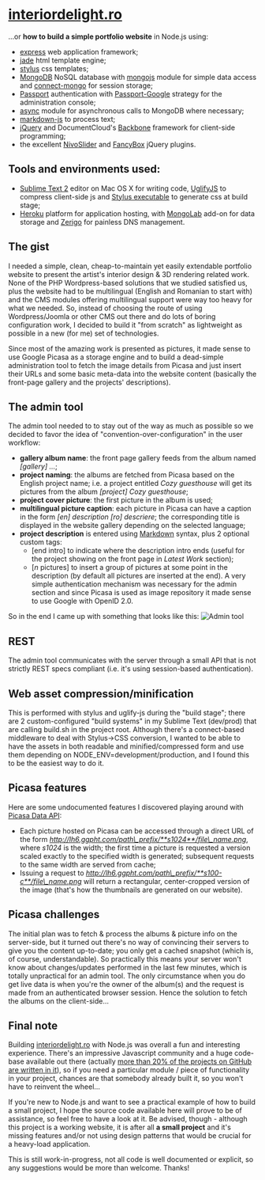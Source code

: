 # [interiordelight.ro](http://www.interiordelight.ro)
…or **how to build a simple portfolio website** in Node.js using:
- [express](http://expressjs.com) web application framework;
- [jade](http://jade-lang.com/) html template engine;
- [stylus](http://learnboost.github.com/stylus/) css templates;
- [MongoDB](http://www.mongodb.org/) NoSQL database with [mongojs](https://github.com/gett/mongojs) module for simple data access and [connect-mongo](https://github.com/kcbanner/connect-mongo) for session storage;
- [Passport](http://passportjs.org/) authentication with [Passport-Google](https://github.com/jaredhanson/passport-google) strategy for the administration console;
- [async](https://github.com/caolan/async) module for asynchronous calls to MongoDB where necessary;
- [markdown-js](https://github.com/evilstreak/markdown-js) to process text;
- [jQuery](http://jquery.com/) and DocumentCloud's [Backbone](http://documentcloud.github.com/backbone/) framework for client-side programming;
- the excellent [NivoSlider](http://nivo.dev7studios.com/) and [FancyBox](http://fancyapps.com/fancybox/) jQuery plugins.

## Tools and environments used:
- [Sublime Text 2](http://www.sublimetext.com/2) editor on Mac OS X for writing code, [UglifyJS](https://github.com/mishoo/UglifyJS) to compress client-side js and [Stylus executable](http://learnboost.github.com/stylus/docs/executable.html) to generate css at build stage;
- [Heroku](http://www.heroku.com/) platform for application hosting, with [MongoLab](https://addons.heroku.com/mongolab) add-on for data storage and [Zerigo](https://addons.heroku.com/zerigo_dns) for painless DNS management.

## The gist
I needed a simple, clean, cheap-to-maintain yet easily extendable portfolio website to present the artist's interior design & 3D rendering related work. None of the PHP Wordpress-based solutions that we studied satisfied us, plus the website had to be multilingual \(English and Romanian to start with\) and the CMS modules offering multilingual support were way too heavy for what we needed. So, instead of choosing the route of using Wordpress/Joomla or other CMS out there and do lots of boring configuration work, I decided to build it "from scratch" as lightweight as possible in a new \(for me\) set of technologies.

Since most of the amazing work is presented as pictures, it made sense to use Google Picasa as a storage engine and to build a dead-simple administration tool to fetch the image details from Picasa and just insert their URLs and some basic meta-data into the website content \(basically the front-page gallery and the projects' descriptions\).

## The admin tool
The admin tool needed to to stay out of the way as much as possible so we decided to favor the idea of "convention-over-configuration" in the user workflow:
- **gallery album name**: the front page gallery feeds from the album named *[gallery] …*;
- **project naming**: the albums are fetched from Picasa based on the English project name; i.e. a project entitled *Cozy guesthouse* will get its pictures from the album *[project] Cozy guesthouse*;
- **project cover picture**: the first picture in the album is used;
- **multilingual picture caption**: each picture in Picasa can have a caption in the form *\[en\] description \[ro\] descriere*; the corresponding title is displayed in the website gallery depending on the selected language;
- **project description** is entered using [Markdown](http://daringfireball.net/projects/markdown/syntax) syntax, plus 2 optional custom tags:
	- \[end intro\] to indicate where the description intro ends \(useful for the project showing on the front page in *Latest Work* section\);
	- \[*n* pictures\] to insert a group of pictures at some point in the description \(by default all pictures are inserted at the end\).
A very simple authentication mechanism was necessary for the admin section and since Picasa is used as image repository it made sense to use Google with OpenID 2.0.

So in the end I came up with something that looks like this:
![Admin tool](https://lh5.googleusercontent.com/-6-DzIqXme1c/T8cto5ryNEI/AAAAAAAAGEg/fw6CBwqF5N0/s867/admin.png "Admin tool")

## REST
The admin tool communicates with the server through a small API that is not strictly REST specs compliant (i.e. it's using session-based authentication).

## Web asset compression/minification
This is performed with stylus and uglify-js during the "build stage"; there are 2 custom-configured "build systems" in my Sublime Text \(dev/prod\) that are calling build.sh  in the project root. Although there's a connect-based middleware to deal with Stylus-\>CSS conversion, I wanted to be able to have the assets in both readable and minified/compressed form and use them depending on NODE_ENV=development/production, and I found this to be the easiest way to do it.

## Picasa features
Here are some undocumented features I discovered playing around with [Picasa Data API](https://developers.google.com/picasa-web/docs/2.0/developers_guide_protocol):
- Each picture hosted on Picasa can be accessed through a direct URL of the form *http://lh6.ggpht.com/path\_prefix/**s1024**/file\_name.png*, where *s1024* is the width; the first time a picture is requested a version scaled exactly to the specified width is generated; subsequent requests to the same width are served from cache;
- Issuing a request to *http://lh6.ggpht.com/path\_prefix/**s100-c**/file\_name.png* will return a rectangular, center-cropped version of the image \(that's how the thumbnails are generated on our website\).

## Picasa challenges
The initial plan was to fetch & process the albums & picture info on the server-side, but it turned out there's no way of convincing their servers to give you the content up-to-date; you only get a cached snapshot \(which is, of course, understandable\). So practically this means your server won't know about changes/updates performed in the last few minutes, which is totally unpractical for an admin tool. The only circumstance when you do get live data is when you're the owner of the album\(s\) and the request is made from an authenticated browser session. Hence the solution to fetch the albums on the client-side…

## Final note
Building [interiordelight.ro](http://www.interiordelight.ro) with Node.js was overall a fun and interesting experience.
There's an impressive Javascript community and a huge code-base available out there \(actually [more than 20% of the projects on GitHub are written in it](https://github.com/languages)\), so if you need a particular module / piece of functionality in your project, chances are that somebody already built it, so you won't have to reinvent the wheel…

If you're new to Node.js and want to see a practical example of how to build a small project, I hope the source code available here will prove to be of assistance, so feel free to have a look at it. Be advised, though - although this project is a working website, it is after all **a small project** and it's missing features and/or not using design patterns that would be crucial for a heavy-load application.

This is still work-in-progress, not all code is well documented or explicit, so any suggestions would be more than welcome.
Thanks!
